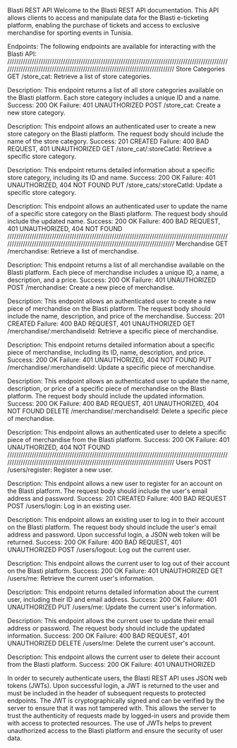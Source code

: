 Blasti REST API
Welcome to the Blasti REST API documentation. This API allows clients to access and manipulate data for the Blasti e-ticketing platform, enabling the purchase of tickets and access to exclusive merchandise for sporting events in Tunisia.

Endpoints:
The following endpoints are available for interacting with the Blasti API:
//////////////////////////////////////////////////////////////////////////////////////////////////////////////////////////////////////////////////////////////////////////////
Store Categories
GET /store_cat: Retrieve a list of store categories.

Description: This endpoint returns a list of all store categories available on the Blasti platform. Each store category includes a unique ID and a name.
Success: 200 OK
Failure: 401 UNAUTHORIZED
POST /store_cat: Create a new store category.

Description: This endpoint allows an authenticated user to create a new store category on the Blasti platform. The request body should include the name of the store category.
Success: 201 CREATED
Failure: 400 BAD REQUEST, 401 UNAUTHORIZED
GET /store_cat/:storeCatId: Retrieve a specific store category.

Description: This endpoint returns detailed information about a specific store category, including its ID and name.
Success: 200 OK
Failure: 401 UNAUTHORIZED, 404 NOT FOUND
PUT /store_cats/:storeCatId: Update a specific store category.

Description: This endpoint allows an authenticated user to update the name of a specific store category on the Blasti platform. The request body should include the updated name.
Success: 200 OK
Failure: 400 BAD REQUEST, 401 UNAUTHORIZED, 404 NOT FOUND
//////////////////////////////////////////////////////////////////////////////////////////////////////////////////////////////////////////////////////////////////////////////
Merchandise
GET /merchandise: Retrieve a list of merchandise.

Description: This endpoint returns a list of all merchandise available on the Blasti platform. Each piece of merchandise includes a unique ID, a name, a description, and a price.
Success: 200 OK
Failure: 401 UNAUTHORIZED
POST /merchandise: Create a new piece of merchandise.

Description: This endpoint allows an authenticated user to create a new piece of merchandise on the Blasti platform. The request body should include the name, description, and price of the merchandise.
Success: 201 CREATED
Failure: 400 BAD REQUEST, 401 UNAUTHORIZED
GET /merchandise/:merchandiseId: Retrieve a specific piece of merchandise.

Description: This endpoint returns detailed information about a specific piece of merchandise, including its ID, name, description, and price.
Success: 200 OK
Failure: 401 UNAUTHORIZED, 404 NOT FOUND
PUT /merchandise/:merchandiseId: Update a specific piece of merchandise.

Description: This endpoint allows an authenticated user to update the name, description, or price of a specific piece of merchandise on the Blasti platform. The request body should include the updated information.
Success: 200 OK
Failure: 400 BAD REQUEST, 401 UNAUTHORIZED, 404 NOT FOUND
DELETE /merchandise/:merchandiseId: Delete a specific piece of merchandise.

Description: This endpoint allows an authenticated user to delete a specific piece of merchandise from the Blasti platform.
Success: 200 OK
Failure: 401 UNAUTHORIZED, 404 NOT FOUND
//////////////////////////////////////////////////////////////////////////////////////////////////////////////////////////////////////////////////////////////////////////////
Users
POST /users/register: Register a new user.

Description: This endpoint allows a new user to register for an account on the Blasti platform. The request body should include the user's email address and password.
Success: 201 CREATED
Failure: 400 BAD REQUEST
POST /users/login: Log in an existing user.

Description: This endpoint allows an existing user to log in to their account on the Blasti platform. The request body should include the user's email address and password. Upon successful login, a JSON web token will be returned.
Success: 200 OK
Failure: 400 BAD REQUEST, 401 UNAUTHORIZED
POST /users/logout: Log out the current user.

Description: This endpoint allows the current user to log out of their account on the Blasti platform.
Success: 200 OK
Failure: 401 UNAUTHORIZED
GET /users/me: Retrieve the current user's information.

Description: This endpoint returns detailed information about the current user, including their ID and email address.
Success: 200 OK
Failure: 401 UNAUTHORIZED
PUT /users/me: Update the current user's information.

Description: This endpoint allows the current user to update their email address or password. The request body should include the updated information.
Success: 200 OK
Failure: 400 BAD REQUEST, 401 UNAUTHORIZED
DELETE /users/me: Delete the current user's account.

Description: This endpoint allows the current user to delete their account from the Blasti platform.
Success: 200 OK
Failure: 401 UNAUTHORIZED



In order to securely authenticate users, the Blasti REST API uses JSON web tokens (JWTs). Upon successful login, a JWT is returned to the user and must be included in the header of subsequent requests to protected endpoints. The JWT is cryptographically signed and can be verified by the server to ensure that it was not tampered with. This allows the server to trust the authenticity of requests made by logged-in users and provide them with access to protected resources. The use of JWTs helps to prevent unauthorized access to the Blasti platform and ensure the security of user data.